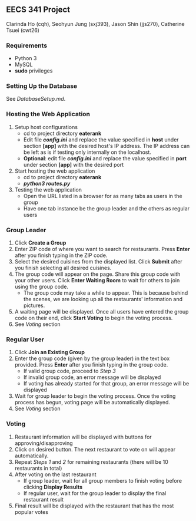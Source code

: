 ## EECS 341 Project
Clarinda Ho (cqh), Seohyun Jung (sxj393), Jason Shin (jjs270), Catherine Tsuei (cwt26)

### Requirements
- Python 3
- MySQL
- **sudo** privileges

### Setting Up the Database
See *DatabaseSetup.md*.

### Hosting the Web Application
1. Setup host configurations
	- cd to project directory **eaterank**
	- Edit file ***config.ini*** and replace the value specified in **host** under section **[app]** with the desired host's IP address. The IP address can be left as is if testing only internally on the localhost.
	- **Optional**: edit file ***config.ini*** and replace the value specified in **port** under section **[app]** with the desired port
2. Start hosting the web application
	- cd to project directory **eaterank**
	- ***python3 routes.py***
3. Testing the web application
	- Open the URL listed in a browser for as many tabs as users in the group
	- Have one tab instance be the group leader and the others as regular users

### Group Leader
1. Click **Create a Group**
2. Enter ZIP code of where you want to search for restaurants. Press **Enter** after you finish typing in the ZIP code.
3. Select the desired cuisines from the displayed list. Click **Submit** after you finish selecting all desired cuisines.
4. The group code will appear on the page. Share this group code with your other users. Click **Enter Waiting Room** to wait for others to join using the group code.
	- The group code may take a while to appear. This is because behind the scenes, we are looking up all the restaurants' information and pictures.
5. A waiting page will be displayed. Once all users have entered the group code on their end, click **Start Voting** to begin the voting process.
5. See *Voting* section

### Regular User
1. Click **Join an Existing Group**
2. Enter the group code (given by the group leader) in the text box provided. Press **Enter** after you finish typing in the group code.
	- If valid group code, proceed to *Step 3*
	- If invalid group code, an error message will be displayed
	- If voting has already started for that group, an error message will be displayed
3. Wait for group leader to begin the voting process. Once the voting process has begun, voting page will be automatically displayed.
4. See *Voting* section

### Voting
1. Restaurant information will be displayed with buttons for approving/disapproving
2. Click on desired button. The next restaurant to vote on will appear automatically.
3. Repeat *Steps 1* and *2* for remaining restaurants (there will be 10 restaurants in total)
4. After voting on the last restaurant
	- If group leader, wait for all group members to finish voting before clicking **Display Results**
	- If regular user, wait for the group leader to display the final restaurant result
5. Final result will be displayed with the restaurant that has the most popular votes